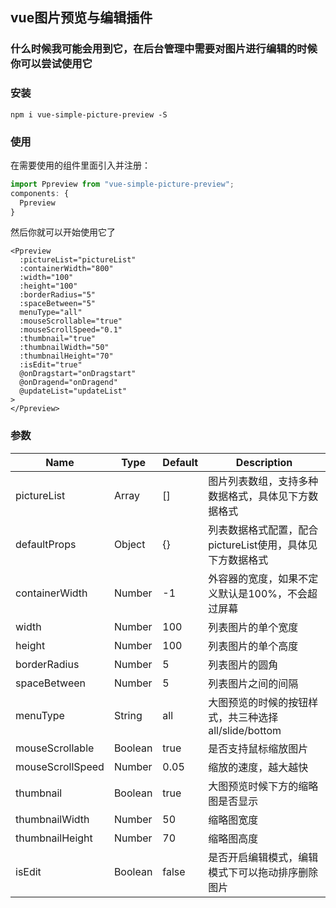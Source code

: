 ## vue图片预览与编辑插件

### 什么时候我可能会用到它，在后台管理中需要对图片进行编辑的时候你可以尝试使用它

### 安装

```
npm i vue-simple-picture-preview -S
```

### 使用

在需要使用的组件里面引入并注册：
```js
import Ppreview from "vue-simple-picture-preview";
components: {
  Ppreview
}
```

然后你就可以开始使用它了

```vue
<Ppreview 
  :pictureList="pictureList"
  :containerWidth="800"
  :width="100"
  :height="100"
  :borderRadius="5"
  :spaceBetween="5"
  menuType="all"
  :mouseScrollable="true"
  :mouseScrollSpeed="0.1"
  :thumbnail="true"
  :thumbnailWidth="50"
  :thumbnailHeight="70"
  :isEdit="true"
  @onDragstart="onDragstart"
  @onDragend="onDragend"
  @updateList="updateList"
>
</Ppreview>
```

### 参数

| Name            | Type     | Default   | Description       |
| ---             | ---      | ---       | ---               |
| pictureList     | Array    | []        | 图片列表数组，支持多种数据格式，具体见下方数据格式 |
| defaultProps    | Object   | {}        | 列表数据格式配置，配合pictureList使用，具体见下方数据格式 |
| containerWidth  | Number   | -1        | 外容器的宽度，如果不定义默认是100%，不会超过屏幕 |
| width           | Number   | 100       | 列表图片的单个宽度  |
| height          | Number   | 100       | 列表图片的单个高度  |
| borderRadius    | Number   | 5         | 列表图片的圆角  |
| spaceBetween    | Number   | 5         | 列表图片之间的间隔  |
| menuType        | String   | all       | 大图预览的时候的按钮样式，共三种选择 all/slide/bottom  |
| mouseScrollable | Boolean  | true      | 是否支持鼠标缩放图片 |
| mouseScrollSpeed| Number   | 0.05      | 缩放的速度，越大越快 |
| thumbnail       | Boolean  | true      | 大图预览时候下方的缩略图是否显示  |
| thumbnailWidth  | Number   | 50        | 缩略图宽度  |
| thumbnailHeight | Number   | 70        | 缩略图高度  |
| isEdit          | Boolean  | false     | 是否开启编辑模式，编辑模式下可以拖动排序删除图片  |
